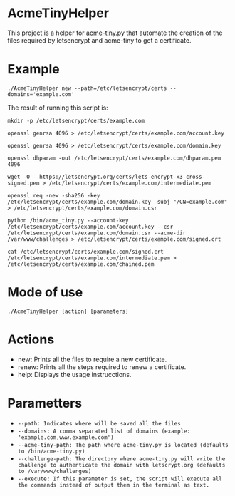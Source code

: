 # AcmeTinyHelper

This project is a helper for [acme-tiny.py](https://github.com/diafygi/acme-tiny)
that automate the creation of the files required by letsencrypt and acme-tiny to
get a certificate.

# Example

```./AcmeTinyHelper new --path=/etc/letsencrypt/certs --domains='example.com'```

The result of running this script is:

```
mkdir -p /etc/letsencrypt/certs/example.com

openssl genrsa 4096 > /etc/letsencrypt/certs/example.com/account.key

openssl genrsa 4096 > /etc/letsencrypt/certs/example.com/domain.key

openssl dhparam -out /etc/letsencrypt/certs/example.com/dhparam.pem 4096

wget -O - https://letsencrypt.org/certs/lets-encrypt-x3-cross-signed.pem > /etc/letsencrypt/certs/example.com/intermediate.pem

openssl req -new -sha256 -key /etc/letsencrypt/certs/example.com/domain.key -subj "/CN=example.com" > /etc/letsencrypt/certs/example.com/domain.csr

python /bin/acme_tiny.py --account-key /etc/letsencrypt/certs/example.com/account.key --csr /etc/letsencrypt/certs/example.com/domain.csr --acme-dir /var/www/challenges > /etc/letsencrypt/certs/example.com/signed.crt

cat /etc/letsencrypt/certs/example.com/signed.crt /etc/letsencrypt/certs/example.com/intermediate.pem > /etc/letsencrypt/certs/example.com/chained.pem
```

# Mode of use


```./AcmeTinyHelper [action] [parameters]```

# Actions

- new: Prints all the files to require a new certificate.
- renew: Prints all the steps required to renew a certificate.
- help: Displays the usage instrucctions.

# Parametters

- ```--path: Indicates where will be saved all the files```
- ```--domains: A comma separated list of domains (example: 'example.com,www.example.com')```
- ```--acme-tiny-path: The path where acme-tiny.py is located (defaults to /bin/acme-tiny.py)```
- ```--challenge-path: The directory where acme-tiny.py will write the challenge to authenticate the domain with letscrypt.org (defaults to /var/www/challenges)```
- ```--execute: If this parameter is set, the script will execute all the commands instead of output them in the terminal as text.```
